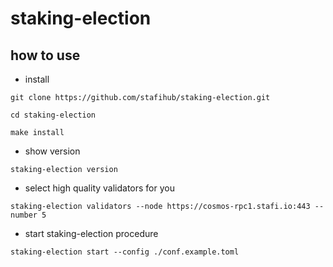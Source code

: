 # staking-election

## how to use

- install

```
git clone https://github.com/stafihub/staking-election.git

cd staking-election

make install
```

- show version

```
staking-election version
```

- select high quality validators for you

```
staking-election validators --node https://cosmos-rpc1.stafi.io:443 --number 5
```

- start staking-election procedure

```
staking-election start --config ./conf.example.toml
```

